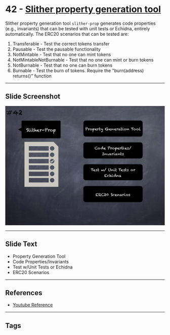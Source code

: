 
# 42 - [Slither property generation tool](./Slither%20property%20generation%20tool.md)

Slither property generation tool `slither-prop` generates code properties (e.g., invariants) that can be tested with unit tests or Echidna, entirely automatically. The ERC20 scenarios that can be tested are:


1.  Transferable - Test the correct tokens transfer
2.  Pausable - Test the pausable functionality
3.  NotMintable - Test that no one can mint tokens
4.  NotMintableNotBurnable - Test that no one can mint or burn tokens
5.  NotBurnable - Test that no one can burn tokens
6.  Burnable - Test the burn of tokens. Require the "burn(address) returns()" function


___
## Slide Screenshot
![042.png](../../images/6.Audit%20Techniques%20and%20Tools%20101/042.png)
___
## Slide Text
- Property Generation Tool
- Code Properties/Invariants
- Test w/Unit Tests or Echidna
- ERC20 Scenarios
___
## References
- [Youtube Reference](https://youtu.be/QmD2bJUe140?t=51)
___
## Tags
